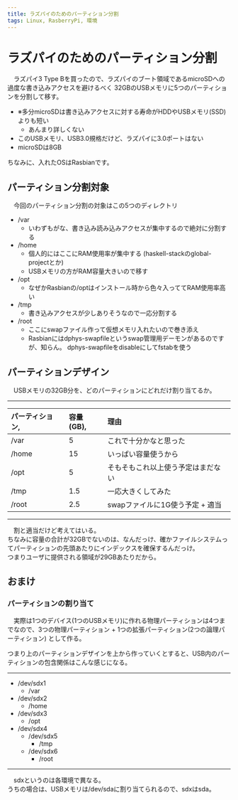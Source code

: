 ```yaml
---
title: ラズパイのためのパーティション分割
tags: Linux, RasberryPi, 環境
---
```

# ラズパイのためのパーティション分割
　ラズパイ3 Type Bを買ったので、ラズパイのブート領域であるmicroSDへの過度な書き込みアクセスを避けるべく
32GBのUSBメモリに5つのパーティションを分割して移す。

- ※多分microSDは書き込みアクセスに対する寿命がHDDやUSBメモリ(SSD)よりも短い
    - あんまり詳しくない
- このUSBメモリ、USB3.0規格だけど、ラズパイに3.0ポートはない
- microSDは8GB

ちなみに、入れたOSはRasbianです。


## パーティション分割対象
　今回のパーティション分割の対象はこの5つのディレクトリ

- /var
    - いわずもがな、書き込み読み込みアクセスが集中するので絶対に分割する
- /home
    - 個人的にはここにRAM使用率が集中する (haskell-stackのglobal-projectとか)
    - USBメモリの方がRAM容量大きいので移す
- /opt
    - なぜかRasbianの/optはインストール時から色々入っててRAM使用率高い
- /tmp
    - 書き込みアクセスが少しありそうなので一応分割する
- /root
    - ここにswapファイル作って仮想メモリ入れたいので巻き添え
    - Rasbianにはdphys-swapfileというswap管理用デーモンがあるのですが、知らん。 dphys-swapfileをdisableにしてfstabを使う


## パーティションデザイン
　USBメモリの32GB分を、どのパーティションにどれだけ割り当てるか。

- - -

| パーティション, | 容量(GB), | 理由                               |
|:----------------|:----------|:-----------------------------------|
| /var            | 5         | これで十分かなと思った             |
| /home           | 15        | いっぱい容量使うから               |
| /opt            | 5         | そもそもこれ以上使う予定はまだない |
| /tmp            | 1.5       | 一応大きくしてみた                 |
| /root           | 2.5       | swapファイルに1G使う予定 + 適当    |

- - -

　割と適当だけど考えてはいる。  
ちなみに容量の合計が32GBでないのは、なんだっけ、確かファイルシステムってパーティションの先頭あたりにインデックスを確保するんだっけ。  
つまりユーザに提供される領域が29GBあたりだから。


## おまけ
### パーティションの割り当て
　実際は1つのデバイス(1つのUSBメモリ)に作れる物理パーティションは4つまでなので、3つの物理パーティション + 1つの拡張パーティション(2つの論理パーティション)
として作る。

つまり上のパーティションデザインを上から作っていくとすると、USB内のパーティションの包含関係はこんな感じになる。

- - -

- /dev/sdx1
    - /var
- /dev/sdx2
    - /home
- /dev/sdx3
    - /opt
- /dev/sdx4
    - /dev/sdx5
        - /tmp
    - /dev/sdx6
        - /root

- - -

　sdxというのは各環境で異なる。  
うちの場合は、USBメモリは/dev/sdaに割り当てられるので、sdxはsda。
